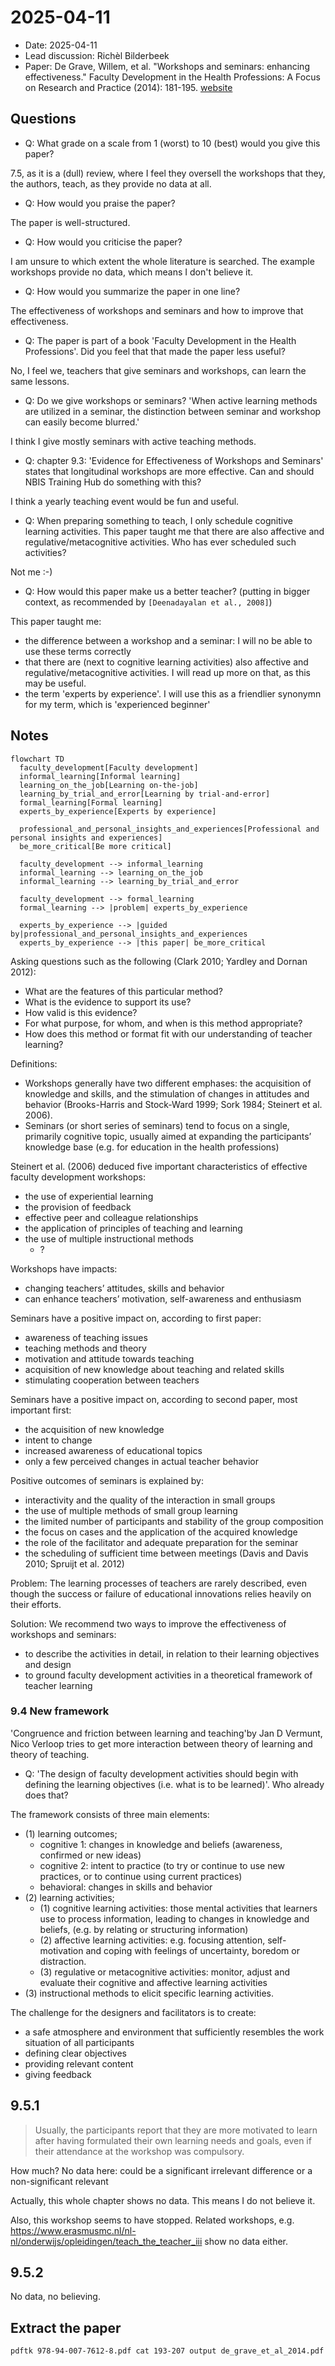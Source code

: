 # 2025-04-11

- Date: 2025-04-11
- Lead discussion: Richèl Bilderbeek
- Paper: De Grave, Willem, et al. "Workshops and seminars:
  enhancing effectiveness." Faculty Development in the Health Professions:
  A Focus on Research and Practice (2014): 181-195.
  [website](https://link.springer.com/chapter/10.1007/978-94-007-7612-8_9)

## Questions

- Q: What grade on a scale from 1 (worst) to 10 (best) would you give this paper?

7.5, as it is a (dull) review, where I feel they oversell
the workshops that they, the authors, teach, as they provide no data at all.

- Q: How would you praise the paper?

The paper is well-structured.

- Q: How would you criticise the paper?

I am unsure to which extent the whole literature is searched.
The example workshops provide no data, which means I don't believe it.

- Q: How would you summarize the paper in one line?

The effectiveness of workshops and seminars and how to improve that
effectiveness.

- Q: The paper is part of a book 'Faculty Development in the Health
  Professions'. Did you feel that that made the paper less useful?

No, I feel we, teachers that give seminars and workshops,
can learn the same lessons.

- Q: Do we give workshops or seminars? 'When active learning
  methods are utilized in a seminar, the distinction between seminar
  and workshop can easily become blurred.'

I think I give mostly seminars with active teaching methods.

- Q: chapter 9.3: 'Evidence for Effectiveness of Workshops and Seminars'
  states that longitudinal workshops are more effective. Can and should NBIS
  Training Hub do something with this?

I think a yearly teaching event would be fun and useful.

- Q: When preparing something to teach,
  I only schedule cognitive learning activities.
  This paper taught me that there are also affective and
  regulative/metacognitive activities. Who has ever scheduled
  such activities?

Not me :-)

- Q: How would this paper make us a better teacher?
  (putting in bigger context, as recommended by `[Deenadayalan et al., 2008]`)

This paper taught me:

- the difference between a workshop and a seminar:
  I will no be able to use these terms correctly
- that there are (next to cognitive learning activities)
  also affective and regulative/metacognitive activities.
  I will read up more on that,
  as this may be useful.
- the term 'experts by experience'. I will use this as a friendlier
  synonymn for my term, which is 'experienced beginner'

## Notes

```mermaid
flowchart TD
  faculty_development[Faculty development]
  informal_learning[Informal learning]
  learning_on_the_job[Learning on-the-job]
  learning_by_trial_and_error[Learning by trial-and-error]
  formal_learning[Formal learning]
  experts_by_experience[Experts by experience]

  professional_and_personal_insights_and_experiences[Professional and personal insights and experiences]
  be_more_critical[Be more critical]

  faculty_development --> informal_learning
  informal_learning --> learning_on_the_job
  informal_learning --> learning_by_trial_and_error

  faculty_development --> formal_learning
  formal_learning --> |problem| experts_by_experience

  experts_by_experience --> |guided by|professional_and_personal_insights_and_experiences
  experts_by_experience --> |this paper| be_more_critical

```

Asking questions such as the following (Clark 2010; Yardley and Dornan 2012): 

- What are the features of this particular method?
- What is the evidence to support its use?
- How valid is this evidence?
- For what purpose, for whom, and when is this method appropriate?
- How does this method or format fit with our understanding of teacher learning?

Definitions:

- Workshops generally have two different emphases: the acquisition of knowledge
  and skills, and the stimulation of changes in attitudes and behavior
  (Brooks-Harris and Stock-Ward 1999; Sork 1984; Steinert et al. 2006).  
- Seminars (or short series of seminars) tend to focus on a single, primarily
  cognitive topic, usually aimed at expanding the participants’ knowledge base (e.g. for
  education in the health professions)



Steinert et al. (2006) deduced five important characteristics of effective
faculty development workshops: 
- the use of experiential learning
- the provision of feedback
- effective peer and colleague relationships
- the application of principles of teaching and learning
- the use of multiple instructional methods
    - ?

Workshops have impacts:
- changing teachers’ attitudes, skills and behavior
- can enhance teachers’ motivation, self-awareness and enthusiasm

Seminars have a positive impact on, according to first paper:

- awareness of teaching issues
- teaching methods and theory
- motivation and attitude towards teaching
- acquisition of new knowledge about teaching and related skills
- stimulating cooperation between teachers

Seminars have a positive impact on, according to second paper,
most important first:

- the acquisition of new knowledge
- intent to change
- increased awareness of educational topics
- only a few perceived changes in actual teacher behavior

Positive outcomes of seminars is explained by:

- interactivity and the quality of the interaction in small groups
- the use of multiple methods of small group learning
- the limited number of participants and stability of the group composition
- the focus on cases and the application of the acquired knowledge
- the role of the facilitator and adequate preparation for the seminar
- the scheduling of sufficient time between meetings (Davis and Davis 2010; Spruijt et al. 2012)

Problem: The learning processes of teachers are
rarely described, even though the success or failure of educational innovations relies
heavily on their efforts. 

Solution: We recommend two ways to improve the effectiveness of workshops and seminars: 
- to describe the activities in detail, in relation to their learning objectives and design
- to ground faculty development activities in a theoretical framework of teacher learning

### 9.4 New framework

'Congruence and friction between learning and teaching'by 
Jan D Vermunt, Nico Verloop tries to get more interaction between theory of
learning and theory of teaching.

- Q: 'The design of faculty development activities
  should begin with defining the learning objectives (i.e. what is to be
  learned)'. Who already does that?

The framework consists of three main elements: 
- (1) learning outcomes;
  - cognitive 1: changes in knowledge and beliefs (awareness, confirmed or new ideas)
  - cognitive 2: intent to practice (to try or continue to use new practices,
    or to continue using current practices) 
  - behavioral: changes in skills and behavior
- (2) learning activities;
  - (1) cognitive learning activities: those mental activities that learners
    use to process information, leading to changes in knowledge and beliefs,
    (e.g. by relating or structuring information)
  - (2) affective learning activities: e.g. focusing attention, self-motivation
    and coping with feelings of uncertainty, boredom or distraction. 
  - (3) regulative or metacognitive activities: monitor, adjust and evaluate
    their cognitive and affective learning activities
- (3) instructional methods to elicit specific learning activities.


The challenge for the designers and facilitators is to create:

- a safe atmosphere and environment that sufficiently resembles
  the work situation of all participants
- defining clear objectives
- providing relevant content
- giving feedback

## 9.5.1

> Usually, the participants report that they are more motivated to learn
> after having formulated their own learning needs and goals,
> even if their attendance at the workshop was compulsory.

How much? No data here: could be a significant irrelevant difference 
or a non-significant relevant

Actually, this whole chapter shows no data.
This means I do not believe it.

Also, this workshop seems to have stopped.
Related workshops, e.g.
https://www.erasmusmc.nl/nl-nl/onderwijs/opleidingen/teach_the_teacher_iii
show no data either.

## 9.5.2

No data, no believing.

## Extract the paper

```bash
pdftk 978-94-007-7612-8.pdf cat 193-207 output de_grave_et_al_2014.pdf
```

